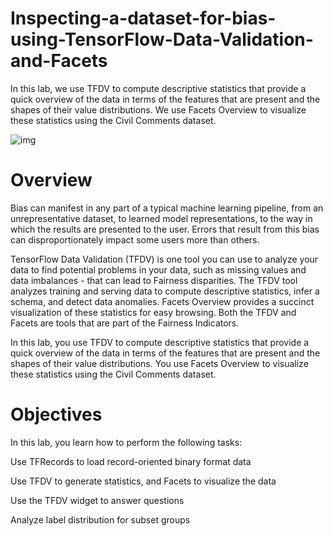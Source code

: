 # Inspecting-a-dataset-for-bias-using-TensorFlow-Data-Validation-and-Facets
In this lab, we use TFDV to compute descriptive statistics that provide a quick overview of the data in terms of the features that are present and the shapes of their value distributions. We use Facets Overview to visualize these statistics using the Civil Comments dataset.

![img](https://www.tensorflow.org/static/site-assets/images/project-logos/tensorflow-extended-tfx-logo-social.png)

# Overview

Bias can manifest in any part of a typical machine learning pipeline, from an unrepresentative dataset, to learned model representations, to the way in which the results are presented to the user. Errors that result from this bias can disproportionately impact some users more than others.

TensorFlow Data Validation (TFDV) is one tool you can use to analyze your data to find potential problems in your data, such as missing values and data imbalances - that can lead to Fairness disparities. The TFDV tool analyzes training and serving data to compute descriptive statistics, infer a schema, and detect data anomalies. Facets Overview provides a succinct visualization of these statistics for easy browsing. Both the TFDV and Facets are tools that are part of the Fairness Indicators.

In this lab, you use TFDV to compute descriptive statistics that provide a quick overview of the data in terms of the features that are present and the shapes of their value distributions. You use Facets Overview to visualize these statistics using the Civil Comments dataset.

# Objectives
In this lab, you learn how to perform the following tasks:

Use TFRecords to load record-oriented binary format data

Use TFDV to generate statistics, and Facets to visualize the data

Use the TFDV widget to answer questions

Analyze label distribution for subset groups
